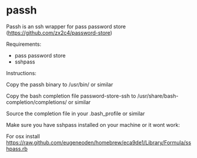 passh
=====

Passh is an ssh wrapper for pass password store (https://github.com/zx2c4/password-store)

Requirements:

* pass password store
* sshpass

Instructions:

Copy the passh binary to /usr/bin/ or similar 

Copy the bash completion file password-store-ssh to /usr/share/bash-completion/completions/ or similar

Source the completion file in your .bash_profile or similar

Make sure you have sshpass installed on your machine or it wont work:

For osx install https://raw.github.com/eugeneoden/homebrew/eca9de1/Library/Formula/sshpass.rb
